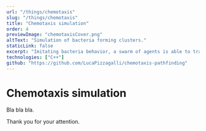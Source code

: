 ```yaml
---
url: "/things/chemotaxis"
slug: "/things/chemotaxis"
title: "Chemotaxis simulation"
order: 4
previewImage: "chemotaxisCover.png"
altText: "Simulation of bacteria forming clusters."
staticLink: false
excerpt: "Imitating bacteria behavior, a swarm of agents is able to transport mass from a source to a sink. Each agent can find its way across obstacles using chemotaxis and exchanging a bit of information with other agents it meets along its path."
technologies: ["C++"]
github: "https://github.com/LucaPizzagalli/chemotaxis-pathfinding"
---
```

# Chemotaxis simulation

Bla bla bla.

Thank you for your attention.
